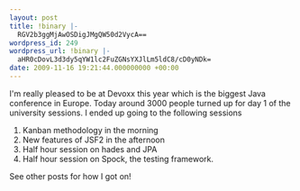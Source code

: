 ```yaml
---
layout: post
title: !binary |-
  RGV2b3ggMjAwOSDigJMgQW50d2VycA==
wordpress_id: 249
wordpress_url: !binary |-
  aHR0cDovL3d3dy5qYW1lc2FuZGNsYXJlLm5ldC8/cD0yNDk=
date: 2009-11-16 19:21:44.000000000 +00:00
---
```

I'm really pleased to be at Devoxx this year which is the biggest Java conference in Europe. Today around 3000 people turned up for day 1 of the university sessions. I ended up going to the following sessions

1) Kanban methodology in the morning
2) New features of JSF2 in the afternoon
3) Half hour session on hades and JPA
4) Half hour session on Spock, the testing framework.

See other posts for how I got on!
